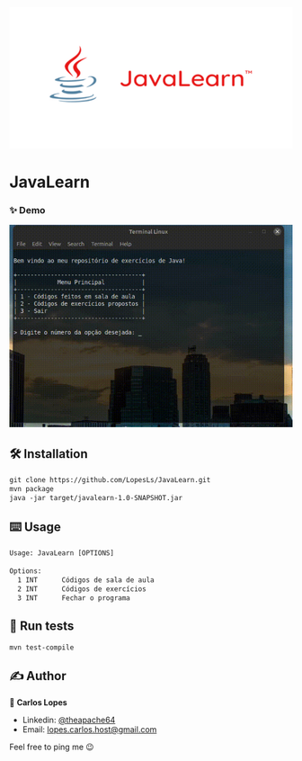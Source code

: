 ![](cover.jpg)

# JavaLearn

### ✨ Demo

![](demo.gif)

## 🛠 Installation

```
git clone https://github.com/LopesLs/JavaLearn.git
mvn package
java -jar target/javalearn-1.0-SNAPSHOT.jar
```

## ⌨️ Usage

```shell script
Usage: JavaLearn [OPTIONS]

Options:
  1 INT      Códigos de sala de aula
  2 INT      Códigos de exercícios
  3 INT      Fechar o programa
```

## 🥼 Run tests

```shell script
mvn test-compile
```

## ✍️ Author

👤 **Carlos Lopes**

* Linkedin: <a href="https://www.linkedin.com/in/lopeslsdev/" target="_blank">@theapache64</a>
* Email: lopes.carlos.host@gmail.com

Feel free to ping me 😉